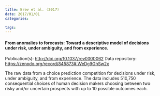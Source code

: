 ```yaml
---
title: Erev et al. (2017)
date: 2017/01/01
categories:

tags:
---
```


#### From anomalies to forecasts: Toward a descriptive model of decisions under risk, under ambiguity, and from experience.

Publication(s): http://doi.org/10.1037/rev0000062
Data repository: https://zenodo.org/record/845873#.WeDg9GhSw2x

The raw data from a choice prediction competition for decisions under risk, under ambiguity, and from experience. The data includes 510,750 consequential choices of human decision makers choosing between two risky and/or uncertain prospects with up to 10 possible outcomes each.
